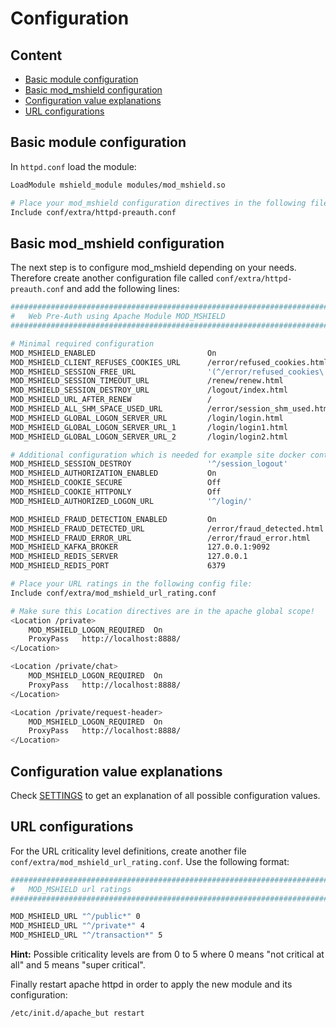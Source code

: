 # Configuration

## Content
* [Basic module configuration](#markdown-header-basic-module-configuration)
* [Basic mod_mshield configuration](#markdown-header-basic-mod_mshield-configuration)
* [Configuration value explanations](#markdown-header-configuration-value-explanations)
* [URL configurations](#markdown-header-url-configurations)

## Basic module configuration
In `httpd.conf` load the module:
```bash
LoadModule mshield_module modules/mod_mshield.so

# Place your mod_mshield configuration directives in the following file:
Include conf/extra/httpd-preauth.conf
```

## Basic mod_mshield configuration
The next step is to configure mod_mshield depending on your needs. Therefore create another configuration file called `conf/extra/httpd-preauth.conf` and add the following lines:
```bash
#################################################################################
#   Web Pre-Auth using Apache Module MOD_MSHIELD
#################################################################################

# Minimal required configuration
MOD_MSHIELD_ENABLED                         On
MOD_MSHIELD_CLIENT_REFUSES_COOKIES_URL      /error/refused_cookies.html
MOD_MSHIELD_SESSION_FREE_URL                '(^/error/refused_cookies\.html$)|(^/robots\.txt$)|(^/favicon\.ico$)|(^/static/)|(^/img/)|(^/error/)|(^/info)|(^/renew)|(^/en/)|(^/de/)|(^/js/)|(^/fonts/)|(^/css/)|(^/private/css/)'
MOD_MSHIELD_SESSION_TIMEOUT_URL             /renew/renew.html
MOD_MSHIELD_SESSION_DESTROY_URL             /logout/index.html
MOD_MSHIELD_URL_AFTER_RENEW                 /
MOD_MSHIELD_ALL_SHM_SPACE_USED_URL          /error/session_shm_used.html
MOD_MSHIELD_GLOBAL_LOGON_SERVER_URL         /login/login.html
MOD_MSHIELD_GLOBAL_LOGON_SERVER_URL_1       /login/login1.html
MOD_MSHIELD_GLOBAL_LOGON_SERVER_URL_2       /login/login2.html

# Additional configuration which is needed for example site docker container
MOD_MSHIELD_SESSION_DESTROY                 '^/session_logout'
MOD_MSHIELD_AUTHORIZATION_ENABLED           On
MOD_MSHIELD_COOKIE_SECURE                   Off
MOD_MSHIELD_COOKIE_HTTPONLY                 Off
MOD_MSHIELD_AUTHORIZED_LOGON_URL            '^/login/'

MOD_MSHIELD_FRAUD_DETECTION_ENABLED         On
MOD_MSHIELD_FRAUD_DETECTED_URL              /error/fraud_detected.html
MOD_MSHIELD_FRAUD_ERROR_URL                 /error/fraud_error.html
MOD_MSHIELD_KAFKA_BROKER                    127.0.0.1:9092
MOD_MSHIELD_REDIS_SERVER                    127.0.0.1
MOD_MSHIELD_REDIS_PORT                      6379

# Place your URL ratings in the following config file:
Include conf/extra/mod_mshield_url_rating.conf

# Make sure this Location directives are in the apache global scope!
<Location /private>
    MOD_MSHIELD_LOGON_REQUIRED  On
    ProxyPass   http://localhost:8888/
</Location>

<Location /private/chat>
    MOD_MSHIELD_LOGON_REQUIRED  On
    ProxyPass   http://localhost:8888/
</Location>

<Location /private/request-header>
    MOD_MSHIELD_LOGON_REQUIRED  On
    ProxyPass   http://localhost:8888/
</Location>
```

## Configuration value explanations
Check [SETTINGS](SETTINGS.md) to get an explanation of all possible configuration values.

## URL configurations
For the URL criticality level definitions, create another file `conf/extra/mod_mshield_url_rating.conf`. Use the following format:
```bash
#################################################################################
#   MOD_MSHIELD url ratings
#################################################################################

MOD_MSHIELD_URL "^/public*" 0
MOD_MSHIELD_URL "^/private*" 4
MOD_MSHIELD_URL "^/transaction*" 5
```
**Hint:** Possible criticality levels are from 0 to 5 where 0 means "not critical at all" and 5 means "super critical".

Finally restart apache httpd in order to apply the new module and its configuration:
```bash
/etc/init.d/apache_but restart
```
